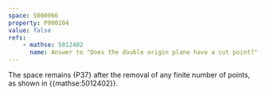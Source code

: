 ```yaml
---
space: S000066
property: P000204
value: false
refs:
    - mathse: 5012402
      name: Answer to "Does the double origin plane have a cut point?"
---
```


The space remains {P37} after the removal of any finite
number of points, as shown in {{mathse:5012402}}.
